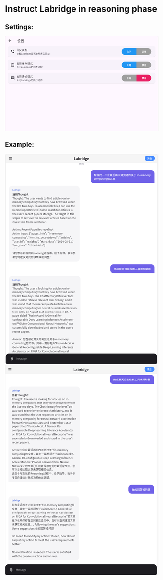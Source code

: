 # Instruct Labridge in reasoning phase


## Settings:
![Instruct settings](../images/instruct_settings.png)

## Example:
![Instruct mode part1](../images/instruct_1.png)
![Instruct mode part2](../images/instruct_2.png)